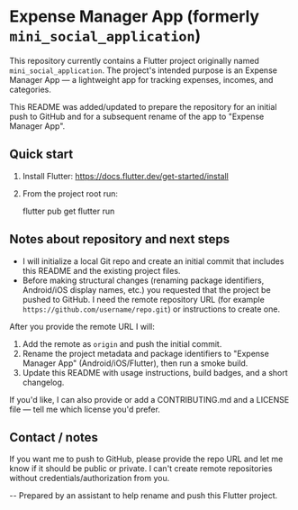 # Expense Manager App (formerly `mini_social_application`)

This repository currently contains a Flutter project originally named
`mini_social_application`. The project's intended purpose is an
Expense Manager App — a lightweight app for tracking expenses, incomes,
and categories.

This README was added/updated to prepare the repository for an initial
push to GitHub and for a subsequent rename of the app to
"Expense Manager App".

Quick start
-----------

1. Install Flutter: https://docs.flutter.dev/get-started/install
2. From the project root run:

	flutter pub get
	flutter run

Notes about repository and next steps
------------------------------------

- I will initialize a local Git repo and create an initial commit that
  includes this README and the existing project files.
- Before making structural changes (renaming package identifiers,
  Android/iOS display names, etc.) you requested that the project be
  pushed to GitHub. I need the remote repository URL (for example
  `https://github.com/username/repo.git`) or instructions to create one.

After you provide the remote URL I will:

1. Add the remote as `origin` and push the initial commit.
2. Rename the project metadata and package identifiers to
	"Expense Manager App" (Android/iOS/Flutter), then run a smoke build.
3. Update this README with usage instructions, build badges, and a
	short changelog.

If you'd like, I can also provide or add a CONTRIBUTING.md and a
LICENSE file — tell me which license you'd prefer.

Contact / notes
---------------
If you want me to push to GitHub, please provide the repo URL and let
me know if it should be public or private. I can't create remote
repositories without credentials/authorization from you.

--
Prepared by an assistant to help rename and push this Flutter project.

